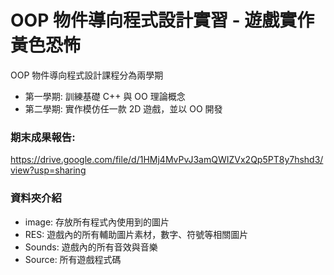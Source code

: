 # OOP 物件導向程式設計實習 - 遊戲實作 黃色恐怖

OOP 物件導向程式設計課程分為兩學期
- 第一學期: 訓練基礎 C++ 與 OO 理論概念
- 第二學期: 實作模仿任一款 2D 遊戲，並以 OO 開發

### 期末成果報告: 
https://drive.google.com/file/d/1HMj4MvPvJ3amQWIZVx2Qp5PT8y7hshd3/view?usp=sharing

### 資料夾介紹
- image: 存放所有程式內使用到的圖片
- RES: 遊戲內的所有輔助圖片素材，數字、符號等相關圖片
- Sounds: 遊戲內的所有音效與音樂
- Source: 所有遊戲程式碼


